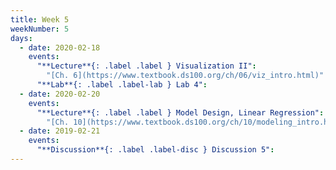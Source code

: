 ```yaml
---
title: Week 5
weekNumber: 5
days:
  - date: 2020-02-18
    events:
      "**Lecture**{: .label .label } Visualization II":
        "[Ch. 6](https://www.textbook.ds100.org/ch/06/viz_intro.html)"
      "**Lab**{: .label .label-lab } Lab 4":
  - date: 2020-02-20
    events:
      "**Lecture**{: .label .label } Model Design, Linear Regression":
        "[Ch. 10](https://www.textbook.ds100.org/ch/10/modeling_intro.html), [Ch. 13](https://www.textbook.ds100.org/ch/13/linear_models.html)"
  - date: 2019-02-21
    events:
      "**Discussion**{: .label .label-disc } Discussion 5":
---
```

